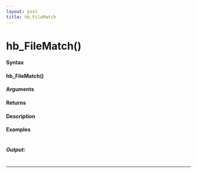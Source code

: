 ```yaml
---
layout: post
title: hb_FileMatch
---
```


# hb_FileMatch()


#### Syntax

#### hb_FileMatch()

#### Arguments

#### Returns

#### Description

#### Examples

```

```

##### Output:

```

```

---